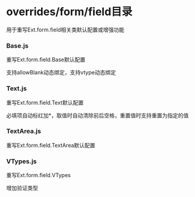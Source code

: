 # overrides/form/field目录

用于重写Ext.form.field相关类默认配置或增强功能

### Base.js

重写Ext.form.field.Base默认配置

支持allowBlank动态绑定，支持vtype动态绑定

### Text.js

重写Ext.form.field.Text默认配置

必填项自动标红加*，取值时自动清除前后空格，重置值时支持重置为指定的值

### TextArea.js

重写Ext.form.field.TextArea默认配置

### VTypes.js

重写Ext.form.field.VTypes

增加验证类型